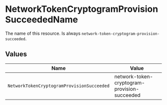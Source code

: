 # NetworkTokenCryptogramProvisionSucceededName

The name of this resource. Is always `network-token-cryptogram-provision-succeeded`.


## Values

| Name                                         | Value                                        |
| -------------------------------------------- | -------------------------------------------- |
| `NetworkTokenCryptogramProvisionSucceeded`   | network-token-cryptogram-provision-succeeded |